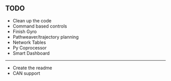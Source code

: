## TODO

* Clean up the code
* Command based controls
* Finish Gyro
* Pathweaver/trajectory planning
* Network Tables
* Py Coprocessor
* Smart Dashboard

---
* Create the readme
* CAN support
